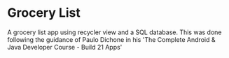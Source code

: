 # Grocery List

A grocery list app using recycler view and a SQL database. This was done following the guidance of Paulo Dichone in his 'The Complete Android & Java Developer Course - Build 21 Apps'